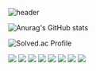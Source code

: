 ![header](https://capsule-render.vercel.app/api?type=waving&color=auto&height=300&section=header&text=LeeDongwoo&fontSize=90&fontAlignY=40&theme=gruvbox)

![Anurag's GitHub stats](https://github-readme-stats.vercel.app/api?username=Dong-Uri&show_icons=true&theme=gruvbox)

![Solved.ac Profile](http://mazassumnida.wtf/api/v2/generate_badge?boj=ldw0318)

<img src="https://img.shields.io/badge/Python-#3776AB?style=flat-square&logo=Python&logoColor=white"/>
<img src="https://img.shields.io/badge/HTML5-#E34F26?style=flat-square&logo=HTML5&logoColor=white"/>
<img src="https://img.shields.io/badge/CSS3-#1572B6?style=flat-square&logo=CSS3&logoColor=white"/>
<img src="https://img.shields.io/badge/Bootstrap-#7952B3?style=flat-square&logo=Bootstrap&logoColor=white"/>
<img src="https://img.shields.io/badge/Django-#092E20?style=flat-square&logo=Django&logoColor=white"/>
<img src="https://img.shields.io/badge/SQLite-#003B57?style=flat-square&logo=SQLite&logoColor=white"/>
<img src="https://img.shields.io/badge/Bootstrap-#7952B3?style=flat-square&logo=bootstrap&logoColor=white"/>
<img src="https://img.shields.io/badge/JavaScript-#F7DF1E?style=flat-square&logo=JavaScript&logoColor=white"/>
